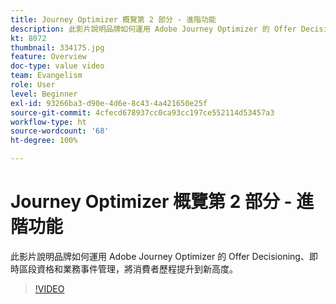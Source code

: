 ```yaml
---
title: Journey Optimizer 概覽第 2 部分 - 進階功能
description: 此影片說明品牌如何運用 Adobe Journey Optimizer 的 Offer Decisioning、即時區段資格和業務事件管理，將消費者歷程提升到新高度。
kt: 8072
thumbnail: 334175.jpg
feature: Overview
doc-type: value video
team: Evangelism
role: User
level: Beginner
exl-id: 93266ba3-d90e-4d6e-8c43-4a421650e25f
source-git-commit: 4cfecd678937cc0ca93cc197ce552114d53457a3
workflow-type: ht
source-wordcount: '68'
ht-degree: 100%

---
```


# Journey Optimizer 概覽第 2 部分 - 進階功能

此影片說明品牌如何運用 Adobe Journey Optimizer 的 Offer Decisioning、即時區段資格和業務事件管理，將消費者歷程提升到新高度。

>[!VIDEO](https://video.tv.adobe.com/v/334175?quality=12)
